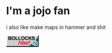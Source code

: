 
<html lang="en">
<head>
    <meta charset="UTF-8">
    <meta name="viewport" content="width=device-width, initial-scale=1.0"
</head>
<body>
    <h1>I'm a jojo fan</h1>
    <p>i also like make maps in hammer and shit</p>
    <img src="bollocks_now_95.gif">
</body>
</html>

